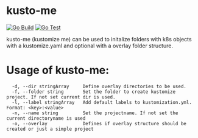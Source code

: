 # kusto-me 
[![Go Build](https://github.com/steffakasid/kusto-me/actions/workflows/go-build.yml/badge.svg)](https://github.com/steffakasid/kusto-me/actions/workflows/go-build.yml) [![Go Test](https://github.com/steffakasid/kusto-me/actions/workflows/go-test.yml/badge.svg)](https://github.com/steffakasid/kusto-me/actions/workflows/go-test.yml)


kusto-me (kustomize me) can be used to initalize folders with k8s objects with a kustomize.yaml and optional with a overlay folder structure.

# Usage of kusto-me:
```
  -d, --dir stringArray     Define overlay directories to be used.
  -f, --folder string       Set the folder to create kustomize project. If not set current dir is used.
  -l, --label stringArray   Add default labels to kustomization.yml. Format: <key>:<value>
  -n, --name string         Set the projectname. If not set the current directoryname is used
  -o, --overlay             Defines if overlay structure should be created or just a simple project
```